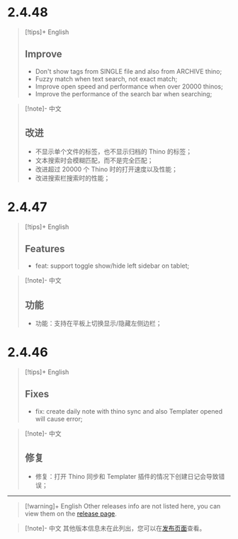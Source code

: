 
# 2.4.48

> [!tips]+ English
> ## Improve
> - Don't show tags from SINGLE file and also from ARCHIVE thino;
> - Fuzzy match when text search, not exact match;
> - Improve open speed and performance when over 20000 thinos;
> - Improve the performance of the search bar when searching;

> [!note]- 中文
> ## 改进
> - 不显示单个文件的标签，也不显示归档的 Thino 的标签；
> - 文本搜索时会模糊匹配，而不是完全匹配；
> - 改进超过 20000 个 Thino 时的打开速度以及性能；
> - 改进搜索栏搜索时的性能；

# 2.4.47

> [!tips]+ English
> ## Features
> - feat: support toggle show/hide left sidebar on tablet;

> [!note]- 中文
> ## 功能
> - 功能：支持在平板上切换显示/隐藏左侧边栏；

# 2.4.46

> [!tips]+ English
> ## Fixes
> - fix: create daily note with thino sync and also Templater opened will cause error;

> [!note]- 中文
> ## 修复
> - 修复：打开 Thino 同步和 Templater 插件的情况下创建日记会导致错误；



------

> [!warning]+ English
> Other releases info are not listed here, you can view them on the [release page](https://github.com/Quorafind/Obsidian-Thino/blob/main/CHANGELOG_ARCHIVE.md).

> [!note]- 中文
> 其他版本信息未在此列出，您可以在[发布页面](https://github.com/Quorafind/Obsidian-Thino/blob/main/CHANGELOG_ARCHIVE.md)查看。
